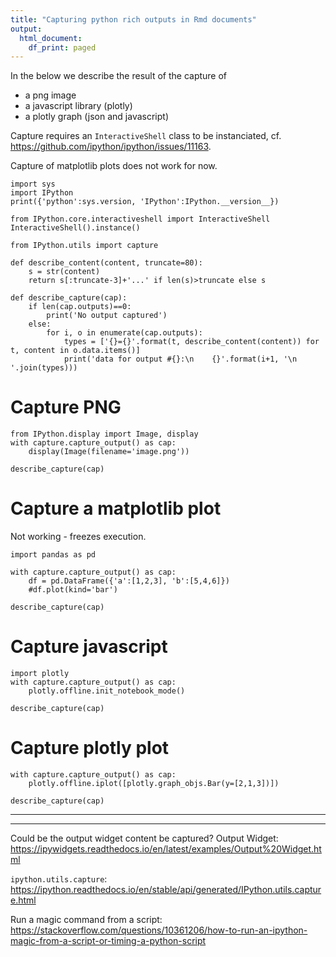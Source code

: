 ```yaml
---
title: "Capturing python rich outputs in Rmd documents"
output:
  html_document:
    df_print: paged
---
```


In the below we describe the result of the capture of

- a png image
- a javascript library (plotly)
- a plotly graph (json and javascript)

Capture requires an `InteractiveShell` class to be instanciated, cf. https://github.com/ipython/ipython/issues/11163. 

Capture of matplotlib plots does not work for now.


```{python version}
import sys
import IPython
print({'python':sys.version, 'IPython':IPython.__version__})
```

```{python instanciate_interactive_shell}
from IPython.core.interactiveshell import InteractiveShell
InteractiveShell().instance()
```


```{python capture}
from IPython.utils import capture

def describe_content(content, truncate=80):
    s = str(content)
    return s[:truncate-3]+'...' if len(s)>truncate else s
    
def describe_capture(cap):
    if len(cap.outputs)==0:
        print('No output captured')
    else:
        for i, o in enumerate(cap.outputs):
            types = ['{}={}'.format(t, describe_content(content)) for t, content in o.data.items()]            
            print('data for output #{}:\n    {}'.format(i+1, '\n    '.join(types)))
```

# Capture PNG

```{python capture_image}
from IPython.display import Image, display
with capture.capture_output() as cap:
    display(Image(filename='image.png'))

describe_capture(cap)
```

# Capture a matplotlib plot

Not working - freezes execution.

```{python capture_matplotlib}
import pandas as pd

with capture.capture_output() as cap:
    df = pd.DataFrame({'a':[1,2,3], 'b':[5,4,6]})
    #df.plot(kind='bar')
    
describe_capture(cap)
```

# Capture javascript

```{python capture_plotly_js}
import plotly
with capture.capture_output() as cap:
    plotly.offline.init_notebook_mode()
  
describe_capture(cap)
```

# Capture plotly plot

```{python capture_plotly_plot}
with capture.capture_output() as cap:
    plotly.offline.iplot([plotly.graph_objs.Bar(y=[2,1,3])])
  
describe_capture(cap)
```

---

---

Could be the output widget content be captured?
Output Widget: https://ipywidgets.readthedocs.io/en/latest/examples/Output%20Widget.html


`ipython.utils.capture`: https://ipython.readthedocs.io/en/stable/api/generated/IPython.utils.capture.html


Run a magic command from a script: https://stackoverflow.com/questions/10361206/how-to-run-an-ipython-magic-from-a-script-or-timing-a-python-script
